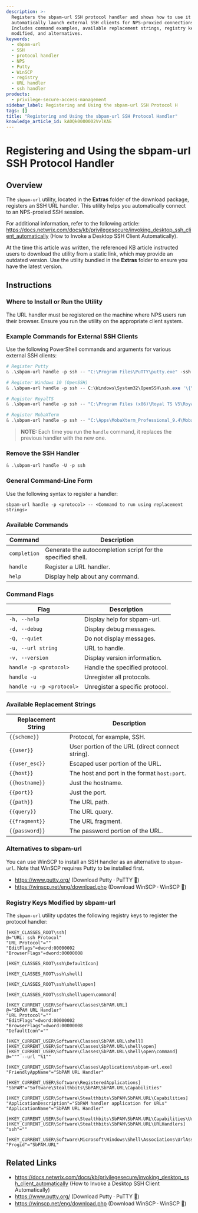 ```yaml
---
description: >-
  Registers the sbpam-url SSH protocol handler and shows how to use it to
  automatically launch external SSH clients for NPS-proxied connections.
  Includes command examples, available replacement strings, registry keys
  modified, and alternatives.
keywords:
  - sbpam-url
  - SSH
  - protocol handler
  - NPS
  - Putty
  - WinSCP
  - registry
  - URL handler
  - ssh handler
products:
  - privilege-secure-access-management
sidebar_label: Registering and Using the sbpam-url SSH Protocol H
tags: []
title: "Registering and Using the sbpam-url SSH Protocol Handler"
knowledge_article_id: kA0Qk0000002VvlKAE
---
```


# Registering and Using the sbpam-url SSH Protocol Handler

## Overview

The `sbpam-url` utility, located in the **Extras** folder of the download package, registers an SSH URL handler. This utility helps you automatically connect to an NPS-proxied SSH session.

For additional information, refer to the following article: https://docs.netwrix.com/docs/kb/privilegesecure/invoking_desktop_ssh_client_automatically (How to Invoke a Desktop SSH Client Automatically).

At the time this article was written, the referenced KB article instructed users to download the utility from a static link, which may provide an outdated version. Use the utility bundled in the **Extras** folder to ensure you have the latest version.

## Instructions

### Where to Install or Run the Utility

The URL handler must be registered on the machine where NPS users run their browser. Ensure you run the utility on the appropriate client system.

### Example Commands for External SSH Clients

Use the following PowerShell commands and arguments for various external SSH clients:

```powershell
# Register Putty
& .\sbpam-url handle -p ssh -- "C:\Program Files\PuTTY\putty.exe" -ssh -P '{{port}}' '{{user}}@{{hostname}}'

# Register Windows 10 (OpenSSH)
& .\sbpam-url handle -p ssh -- C:\Windows\System32\OpenSSH\ssh.exe '\{\{URL\}\}'

# Register RoyalTS
& .\sbpam-url handle -p ssh -- "C:\Program Files (x86)\Royal TS V5\RoyalTS.exe" '/username:{{user}}' /password:a /protocol:terminal /using:adhoc '/uri:ssh://{{host}}'

# Register MobaXTerm
& .\sbpam-url handle -p ssh -- "C:\Apps\MobaXterm_Professional_9.4\MobaXterm_Professional_9.4.exe" -newtab 'ssh -o PasswordAuthentication=no -l {{user_esc}} -p {{port}} {{hostname}}'
```

> **NOTE:** Each time you run the `handle` command, it replaces the previous handler with the new one.

### Remove the SSH Handler

```powershell
& .\sbpam-url handle -U -p ssh
```

### General Command-Line Form

Use the following syntax to register a handler:

`sbpam-url handle -p <protocol> -- <Command to run using replacement strings>`

### Available Commands

| Command | Description |
|---|---|
| `completion` | Generate the autocompletion script for the specified shell. |
| `handle` | Register a URL handler. |
| `help` | Display help about any command. |

### Command Flags

| Flag | Description |
|---|---|
| `-h, --help` | Display help for sbpam-url. |
| `-d, --debug` | Display debug messages. |
| `-Q, --quiet` | Do not display messages. |
| `-u, --url string` | URL to handle. |
| `-v, --version` | Display version information. |
| `handle -p <protocol>` | Handle the specified protocol. |
| `handle -u` | Unregister all protocols. |
| `handle -u -p <protocol>` | Unregister a specific protocol. |

### Available Replacement Strings

| Replacement String | Description |
|---|---|
| `{{scheme}}` | Protocol, for example, SSH. |
| `{{user}}` | User portion of the URL (direct connect string). |
| `{{user_esc}}` | Escaped user portion of the URL. |
| `{{host}}` | The host and port in the format `host:port`. |
| `{{hostname}}` | Just the hostname. |
| `{{port}}` | Just the port. |
| `{{path}}` | The URL path. |
| `{{query}}` | The URL query. |
| `{{fragment}}` | The URL fragment. |
| `{{password}}` | The password portion of the URL. |

### Alternatives to sbpam-url

You can use WinSCP to install an SSH handler as an alternative to `sbpam-url`. Note that WinSCP requires Putty to be installed first.

- https://www.putty.org/ (Download Putty ⸱ PuTTY 🐍)
- https://winscp.net/eng/download.php (Download WinSCP ⸱ WinSCP 🐘)

### Registry Keys Modified by sbpam-url

The `sbpam-url` utility updates the following registry keys to register the protocol handler:

```text
[HKEY_CLASSES_ROOT\ssh]
@="URL: ssh Protocol"
"URL Protocol"=""
"EditFlags"=dword:00000002
"BrowserFlags"=dword:00000008

[HKEY_CLASSES_ROOT\ssh\DefaultIcon]

[HKEY_CLASSES_ROOT\ssh\shell]

[HKEY_CLASSES_ROOT\ssh\shell\open]

[HKEY_CLASSES_ROOT\ssh\shell\open\command]

[HKEY_CURRENT_USER\Software\Classes\SbPAM.URL]
@="SbPAM URL Handler"
"URL Protocol"=""
"EditFlags"=dword:00000002
"BrowserFlags"=dword:00000008
"DefaultIcon"=""

[HKEY_CURRENT_USER\Software\Classes\SbPAM.URL\shell]
[HKEY_CURRENT_USER\Software\Classes\SbPAM.URL\shell\open]
[HKEY_CURRENT_USER\Software\Classes\SbPAM.URL\shell\open\command]
@=""" --url "%1""

[HKEY_CURRENT_USER\Software\Classes\Applications\sbpam-url.exe]
"FriendlyAppName"="SbPAM URL Handler"

[HKEY_CURRENT_USER\Software\RegisteredApplications]
"SbPAM"="Software\Stealthbits\SbPAM\SbPAM.URL\Capabilities"

[HKEY_CURRENT_USER\Software\Stealthbits\SbPAM\SbPAM.URL\Capabilities]
"ApplicationDescription"="SbPAM handler application for URLs"
"ApplicationName"="SbPAM URL Handler"

[HKEY_CURRENT_USER\Software\Stealthbits\SbPAM\SbPAM.URL\Capabilities\UrlAssociations]
[HKEY_CURRENT_USER\Software\Stealthbits\SbPAM\SbPAM.URL\URLHandlers]
"ssh"=""

[HKEY_CURRENT_USER\Software\Microsoft\Windows\Shell\Associations\UrlAssociations\ssh\UserChoice]
"Progid"="SbPAM.URL"
```

## Related Links

- https://docs.netwrix.com/docs/kb/privilegesecure/invoking_desktop_ssh_client_automatically (How to Invoke a Desktop SSH Client Automatically)
- https://www.putty.org/ (Download Putty ⸱ PuTTY 🐍)
- https://winscp.net/eng/download.php (Download WinSCP ⸱ WinSCP 🐘)
